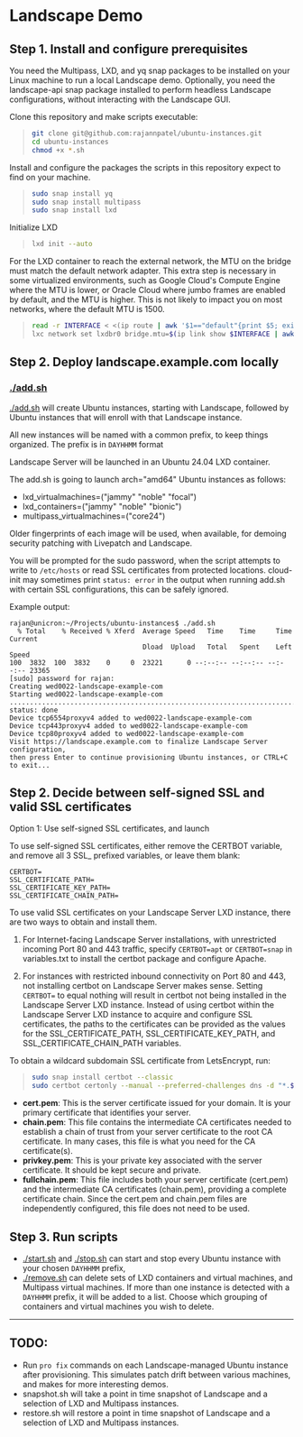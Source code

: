 # Landscape Demo



## Step 1. Install and configure prerequisites

You need the Multipass, LXD, and yq snap packages to be installed on your Linux machine to run a local Landscape demo. Optionally, you need the landscape-api snap package installed to perform headless Landscape configurations, without interacting with the Landscape GUI.

Clone this repository and make scripts executable:

> ```bash
> git clone git@github.com:rajannpatel/ubuntu-instances.git
> cd ubuntu-instances
> chmod +x *.sh
> ```

Install and configure the packages the scripts in this repository expect to find on your machine.

> ```bash
> sudo snap install yq
> sudo snap install multipass
> sudo snap install lxd
> ```

Initialize LXD

> ```bash
> lxd init --auto
> ```

For the LXD container to reach the external network, the MTU on the bridge must match the default network adapter. This extra step is necessary in some virtualized environments, such as Google Cloud's Compute Engine where the MTU is lower, or Oracle Cloud where jumbo frames are enabled by default, and the MTU is higher. This is not likely to impact you on most networks, where the default MTU is 1500.

> ```bash
> read -r INTERFACE < <(ip route | awk '$1=="default"{print $5; exit}')
> lxc network set lxdbr0 bridge.mtu=$(ip link show $INTERFACE | awk '/mtu/ {print $5}')
> ```

## Step 2. Deploy landscape.example.com locally

### [./add.sh](./add.sh)

[./add.sh](add.sh) will create Ubuntu instances, starting with Landscape, followed by Ubuntu instances that will enroll with that Landscape instance.

All new instances will be named with a common prefix, to keep things organized. The prefix is in `DAYHHMM` format

Landscape Server will be launched in an Ubuntu 24.04 LXD container.

The add.sh is going to launch arch="amd64" Ubuntu instances as follows:
- lxd_virtualmachines=("jammy" "noble" "focal")
- lxd_containers=("jammy" "noble" "bionic")
- multipass_virtualmachines=("core24")

Older fingerprints of each image will be used, when available, for demoing security patching with Livepatch and Landscape.

You will be prompted for the sudo password, when the script attempts to write to `/etc/hosts` or read SSL certificates from protected locations. cloud-init may sometimes print `status: error` in the output when running add.sh with certain SSL configurations, this can be safely ignored.

Example output:

```text
rajan@unicron:~/Projects/ubuntu-instances$ ./add.sh 
  % Total    % Received % Xferd  Average Speed   Time    Time     Time  Current
                                 Dload  Upload   Total   Spent    Left  Speed
100  3832  100  3832    0     0  23221      0 --:--:-- --:--:-- --:--:-- 23365
[sudo] password for rajan: 
Creating wed0022-landscape-example-com
Starting wed0022-landscape-example-com    
................................................................................................................................................................................................................................................................................................................................................................................................................................................................................................................................................................................................................................................
status: done
Device tcp6554proxyv4 added to wed0022-landscape-example-com
Device tcp443proxyv4 added to wed0022-landscape-example-com
Device tcp80proxyv4 added to wed0022-landscape-example-com
Visit https://landscape.example.com to finalize Landscape Server configuration,
then press Enter to continue provisioning Ubuntu instances, or CTRL+C to exit...
```

## Step 2. Decide between self-signed SSL and valid SSL certificates

Option 1: Use self-signed SSL certificates, and launch 

To use self-signed SSL certificates, either remove the CERTBOT variable, and remove all 3 SSL_ prefixed variables, or leave them blank:

```text
CERTBOT=
SSL_CERTIFICATE_PATH=
SSL_CERTIFICATE_KEY_PATH=
SSL_CERTIFICATE_CHAIN_PATH=
```

To use valid SSL certificates on your Landscape Server LXD instance, there are two ways to obtain and install them.

1.  For Internet-facing Landscape Server installations, with unrestricted incoming Port 80 and 443 traffic, specify `CERTBOT=apt` or `CERTBOT=snap` in variables.txt to install the certbot package and configure Apache.

2.  For instances with restricted inbound connectivity on Port 80 and 443, not installing certbot on Landscape Server makes sense. Setting `CERTBOT=` to equal nothing will result in certbot not being installed in the Landscape Server LXD instance. Instead of using certbot within the Landscape Server LXD instance to acquire and configure SSL certificates, the paths to the certificates can be provided as the values for the SSL_CERTIFICATE_PATH, SSL_CERTIFICATE_KEY_PATH, and SSL_CERTIFICATE_CHAIN_PATH variables.

To obtain a wildcard subdomain SSL certificate from LetsEncrypt, run:

> ```bash
> sudo snap install certbot --classic
> sudo certbot certonly --manual --preferred-challenges dns -d "*.$(grep '^DOMAIN=' variables.txt | cut -d'=' -f2)"
> ```

-  **cert.pem**: This is the server certificate issued for your domain. It is your primary certificate that identifies your server.
-  **chain.pem**: This file contains the intermediate CA certificates needed to establish a chain of trust from your server certificate to the root CA certificate. In many cases, this file is what you need for the CA certificate(s).
-  **privkey.pem**: This is your private key associated with the server certificate. It should be kept secure and private.
-  **fullchain.pem**: This file includes both your server certificate (cert.pem) and the intermediate CA certificates (chain.pem), providing a complete certificate chain. Since the cert.pem and chain.pem files are independently configured, this file does not need to be used.

## Step 3. Run scripts

-  [./start.sh](start.sh) and [./stop.sh](stop.sh) can start and stop every Ubuntu instance with your chosen `DAYHHMM` prefix, 
-  [./remove.sh](stop.sh) can delete sets of LXD containers and virtual machines, and Multipass virtual machines. If more than one instance is detected with a `DAYHHMM` prefix, it will be added to a list. Choose which grouping of containers and virtual machines you wish to delete.

---

## TODO:

- Run `pro fix` commands on each Landscape-managed Ubuntu instance after provisioning. This simulates patch drift between various machines, and makes for more interesting demos.
- snapshot.sh will take a point in time snapshot of Landscape and a selection of LXD and Multipass instances.
- restore.sh will restore a point in time snapshot of Landscape and a selection of LXD and Multipass instances.
